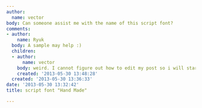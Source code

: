 ```yaml
---
author:
  name: vector
body: Can someone assist me with the name of this script font?
comments:
- author:
    name: Ryuk
  body: A sample may help :)
  children:
  - author:
      name: vector
    body: weird. I cannot figure out how to edit my post so i will start a new one
    created: '2013-05-30 13:48:28'
  created: '2013-05-30 13:36:33'
date: '2013-05-30 13:32:42'
title: script font "Hand Made"

---
```

